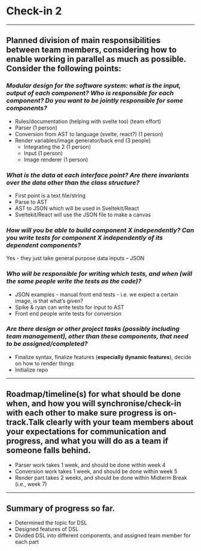 # Check-in 2

---

## **Planned division of main responsibilities between team members, considering how to enable working in parallel as much as possible. Consider the following points:**
### *Modular design for the software system: what is the input, output of each component? Who is responsible for each component? Do you want to be jointly responsible for some components?*
- Rules/documentation (helping with svelte too) (team effort)
- Parser (1 person)
- Conversion from AST to language (svelte, react?) (1 person)
- Render variables/image generator/back end (3 people)
    - Integrating the 2 (1 person)
    - Input (1 person)
    - Image renderer (1 person)
### *What is the data at each interface point? Are there invariants over the data other than the class structure?*
- First point is a text file/string
- Parse to AST
- AST to JSON which will be used in Sveltekit/React
- Sveltekit/React will use the JSON file to make a canvas
### *How will you be able to build component X independently? Can you write tests for component X independently of its dependent components?*
Yes - they just take general purpose data inputs – JSON
### *Who will be responsible for writing which tests, and when (will the same people write the tests as the code)?*
- JSON examples - manual front end tests - i.e. we expect a certain image, is that what’s given?
- Spike & ryan can write tests for input to AST
- Front end people write tests for conversion
### *Are there design or other project tasks (possibly including team management), other than these components, that need to be assigned/completed?*
- Finalize syntax, finalize features (**especially dynamic features**), decide on how to render things
- Initialize repo

---

## **Roadmap/timeline(s) for what should be done when, and how you will synchronise/check-in with each other to make sure progress is on-track.Talk clearly with your team members about your expectations for communication and progress, and what you will do as a team if someone falls behind.**
- Parser work takes 1 week, and should be done within week 4
- Conversion work takes 1 week, and should be done within week 5
- Render part takes 2 weeks, and should be done within Midterm Break (i.e., week 7)


---

## **Summary of progress so far.**
- Determined the topic for DSL
- Designed features of DSL
- Divided DSL into different components, and assigned team member for each part